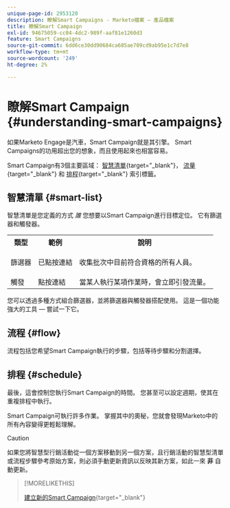 ```yaml
---
unique-page-id: 2953120
description: 瞭解Smart Campaigns - Marketo檔案 — 產品檔案
title: 瞭解Smart Campaign
exl-id: 94675059-cc04-4dc2-989f-aaf81e1260d3
feature: Smart Campaigns
source-git-commit: 6dd6ce30dd90684ca685ae709cd9ab95e1c7d7e8
workflow-type: tm+mt
source-wordcount: '249'
ht-degree: 2%

---
```


# 瞭解Smart Campaign {#understanding-smart-campaigns}

如果Marketo Engage是汽車，Smart Campaign就是其引擎。 Smart Campaigns的功用超出您的想象，而且使用起來也相當容易。

Smart Campaign有3個主要區域： [智慧清單](/help/marketo/product-docs/core-marketo-concepts/smart-lists-and-static-lists/understanding-smart-lists.md){target="_blank"}， [流量](/help/marketo/product-docs/core-marketo-concepts/smart-campaigns/flow-actions/add-a-flow-step-to-a-smart-campaign.md){target="_blank"} 和 [排程](/help/marketo/product-docs/core-marketo-concepts/smart-campaigns/using-smart-campaigns/schedule-a-recurring-batch-campaign.md){target="_blank"} 索引標籤。

## 智慧清單 {#smart-list}

智慧清單是您定義的方式 _誰_ 您想要以Smart Campaign進行目標定位。 它有篩選器和觸發器。

<table> 
 <tbody> 
  <tr> 
   <th>類型</th> 
   <th>範例</th> 
   <th>說明</th> 
  </tr> 
  <tr> 
   <td>篩選器</td> 
   <td>已點按連結</td> 
   <td><p>收集批次中目前符合資格的所有人員。</p></td> 
  </tr> 
  <tr> 
   <td colspan="1">觸發</td> 
   <td colspan="1">點按連結</td> 
   <td colspan="1">當某人執行某項作業時，會立即引發流量。</td> 
  </tr> 
 </tbody> 
</table>

您可以透過多種方式組合篩選器，並將篩選器與觸發器搭配使用。 這是一個功能強大的工具 — 嘗試一下它。

## 流程 {#flow}

流程包括您希望Smart Campaign執行的步驟，包括等待步驟和分割選擇。

## 排程 {#schedule}

最後，這會控制您執行Smart Campaign的時間。 您甚至可以設定週期，使其在重複排程中執行。

Smart Campaign可執行許多作業。 掌握其中的奧秘，您就會發現Marketo中的所有內容變得更輕鬆理解。

>[!CAUTION]
>
>如果您將智慧型行銷活動從一個方案移動到另一個方案，且行銷活動的智慧型清單或流程步驟參考原始方案，則必須手動更新資訊以反映其新方案，如此一來 **非** 自動更新。

>[!MORELIKETHIS]
>
>[建立新的Smart Campaign](/help/marketo/product-docs/core-marketo-concepts/smart-campaigns/creating-a-smart-campaign/create-a-new-smart-campaign.md){target="_blank"}

